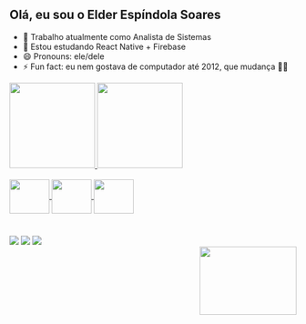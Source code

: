 ## Olá, eu sou o Elder Espíndola Soares

- 🔭 Trabalho atualmente como Analista de Sistemas
- 🌱 Estou estudando React Native + Firebase
- 😄 Pronouns: ele/dele
- ⚡ Fun fact: eu nem gostava de computador até 2012, que mudança 😵‍💫

<div>
    <a href="https://github.com/elderespindola">
        <img height="150em"
            src="https://github-readme-stats.vercel.app/api?username=elderespindola&show_icons=true&theme=tokyonight&include_all_commits=true&count_private=true" />
        <img height="150em"
            src="https://github-readme-stats.vercel.app/api/top-langs/?username=elderespindola&layout=compact&langs_count=168&theme=radical" />
</div>

<div style="display: inline_block"><br>
    <img align="center" height="60" width="70" <img
        src="https://cdn.jsdelivr.net/gh/devicons/devicon/icons/python/python-original.svg" />
    <img align="center" height="60" width="70" <img
        src="https://cdn.jsdelivr.net/gh/devicons/devicon/icons/react/react-original.svg" />
    <img align="center" height="60" width="70" <img src="https://cdn.jsdelivr.net/gh/devicons/devicon/icons/java/java-original.svg" />
</div>

#

<div>
    <a href="https://instagram.com/elderespindolas" target="_blank"><img src="https://img.shields.io/badge/-Instagram-%23E4405F?style=for-the-badge&logo=instagram&logoColor=white" target="_blank"></a>
    <a href = "mailto:elderesoares@gmail.com"><img src="https://img.shields.io/badge/Gmail-D14836?style=for-the-badge&logo=gmail&logoColor=white" target="_blank"></a>
    <a href="https://www.linkedin.com/in/elder-espíndola-soares-7987b4193" target="_blank"><img src="https://img.shields.io/badge/-LinkedIn-%230077B5?style=for-the-badge&logo=linkedin&logoColor=white" target="_blank"></a>   
</div>
<div>
    <img align="right" height="120" width="170" <img src="https://user-images.githubusercontent.com/108900979/179010559-ce3fde2d-bc9e-420b-9afe-ee1a6a3939c2.gif" />
</div>
